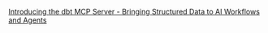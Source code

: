[Introducing the dbt MCP Server - Bringing Structured Data to AI Workflows and Agents](https://docs.getdbt.com/blog/introducing-dbt-mcp-server)